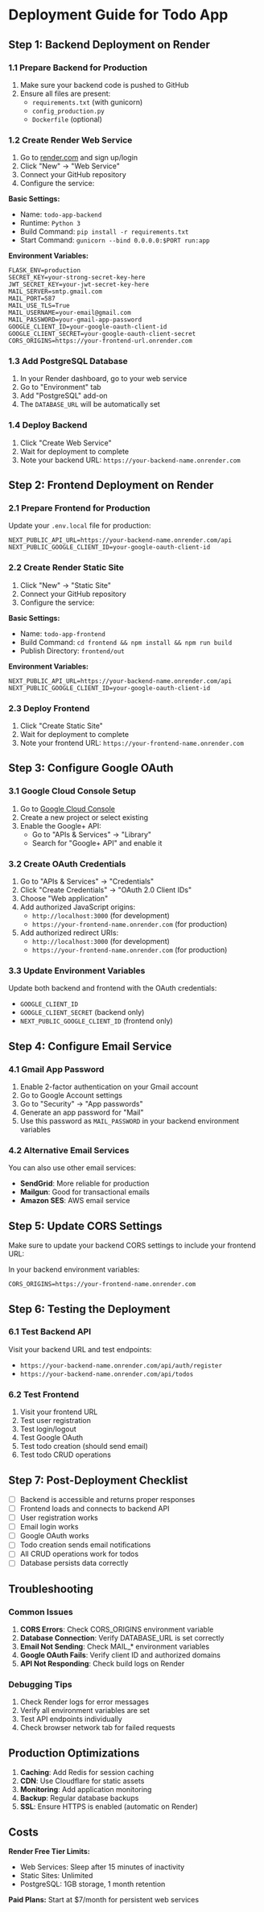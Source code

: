 # Deployment Guide for Todo App

## Step 1: Backend Deployment on Render

### 1.1 Prepare Backend for Production

1. Make sure your backend code is pushed to GitHub
2. Ensure all files are present:
   - `requirements.txt` (with gunicorn)
   - `config_production.py`
   - `Dockerfile` (optional)

### 1.2 Create Render Web Service

1. Go to [render.com](https://render.com) and sign up/login
2. Click "New" → "Web Service"
3. Connect your GitHub repository
4. Configure the service:

**Basic Settings:**
- Name: `todo-app-backend`
- Runtime: `Python 3`
- Build Command: `pip install -r requirements.txt`
- Start Command: `gunicorn --bind 0.0.0.0:$PORT run:app`

**Environment Variables:**
```
FLASK_ENV=production
SECRET_KEY=your-strong-secret-key-here
JWT_SECRET_KEY=your-jwt-secret-key-here
MAIL_SERVER=smtp.gmail.com
MAIL_PORT=587
MAIL_USE_TLS=True
MAIL_USERNAME=your-email@gmail.com
MAIL_PASSWORD=your-gmail-app-password
GOOGLE_CLIENT_ID=your-google-oauth-client-id
GOOGLE_CLIENT_SECRET=your-google-oauth-client-secret
CORS_ORIGINS=https://your-frontend-url.onrender.com
```

### 1.3 Add PostgreSQL Database

1. In your Render dashboard, go to your web service
2. Go to "Environment" tab
3. Add "PostgreSQL" add-on
4. The `DATABASE_URL` will be automatically set

### 1.4 Deploy Backend

1. Click "Create Web Service"
2. Wait for deployment to complete
3. Note your backend URL: `https://your-backend-name.onrender.com`

## Step 2: Frontend Deployment on Render

### 2.1 Prepare Frontend for Production

Update your `.env.local` file for production:
```
NEXT_PUBLIC_API_URL=https://your-backend-name.onrender.com/api
NEXT_PUBLIC_GOOGLE_CLIENT_ID=your-google-oauth-client-id
```

### 2.2 Create Render Static Site

1. Click "New" → "Static Site"
2. Connect your GitHub repository
3. Configure the service:

**Basic Settings:**
- Name: `todo-app-frontend`
- Build Command: `cd frontend && npm install && npm run build`
- Publish Directory: `frontend/out`

**Environment Variables:**
```
NEXT_PUBLIC_API_URL=https://your-backend-name.onrender.com/api
NEXT_PUBLIC_GOOGLE_CLIENT_ID=your-google-oauth-client-id
```

### 2.3 Deploy Frontend

1. Click "Create Static Site"
2. Wait for deployment to complete
3. Note your frontend URL: `https://your-frontend-name.onrender.com`

## Step 3: Configure Google OAuth

### 3.1 Google Cloud Console Setup

1. Go to [Google Cloud Console](https://console.cloud.google.com/)
2. Create a new project or select existing
3. Enable the Google+ API:
   - Go to "APIs & Services" → "Library"
   - Search for "Google+ API" and enable it

### 3.2 Create OAuth Credentials

1. Go to "APIs & Services" → "Credentials"
2. Click "Create Credentials" → "OAuth 2.0 Client IDs"
3. Choose "Web application"
4. Add authorized JavaScript origins:
   - `http://localhost:3000` (for development)
   - `https://your-frontend-name.onrender.com` (for production)
5. Add authorized redirect URIs:
   - `http://localhost:3000` (for development)
   - `https://your-frontend-name.onrender.com` (for production)

### 3.3 Update Environment Variables

Update both backend and frontend with the OAuth credentials:
- `GOOGLE_CLIENT_ID`
- `GOOGLE_CLIENT_SECRET` (backend only)
- `NEXT_PUBLIC_GOOGLE_CLIENT_ID` (frontend only)

## Step 4: Configure Email Service

### 4.1 Gmail App Password

1. Enable 2-factor authentication on your Gmail account
2. Go to Google Account settings
3. Go to "Security" → "App passwords"
4. Generate an app password for "Mail"
5. Use this password as `MAIL_PASSWORD` in your backend environment variables

### 4.2 Alternative Email Services

You can also use other email services:
- **SendGrid**: More reliable for production
- **Mailgun**: Good for transactional emails
- **Amazon SES**: AWS email service

## Step 5: Update CORS Settings

Make sure to update your backend CORS settings to include your frontend URL:

In your backend environment variables:
```
CORS_ORIGINS=https://your-frontend-name.onrender.com
```

## Step 6: Testing the Deployment

### 6.1 Test Backend API

Visit your backend URL and test endpoints:
- `https://your-backend-name.onrender.com/api/auth/register`
- `https://your-backend-name.onrender.com/api/todos`

### 6.2 Test Frontend

1. Visit your frontend URL
2. Test user registration
3. Test login/logout
4. Test Google OAuth
5. Test todo creation (should send email)
6. Test todo CRUD operations

## Step 7: Post-Deployment Checklist

- [ ] Backend is accessible and returns proper responses
- [ ] Frontend loads and connects to backend API
- [ ] User registration works
- [ ] Email login works
- [ ] Google OAuth works
- [ ] Todo creation sends email notifications
- [ ] All CRUD operations work for todos
- [ ] Database persists data correctly

## Troubleshooting

### Common Issues

1. **CORS Errors**: Check CORS_ORIGINS environment variable
2. **Database Connection**: Verify DATABASE_URL is set correctly
3. **Email Not Sending**: Check MAIL_* environment variables
4. **Google OAuth Fails**: Verify client ID and authorized domains
5. **API Not Responding**: Check build logs on Render

### Debugging Tips

1. Check Render logs for error messages
2. Verify all environment variables are set
3. Test API endpoints individually
4. Check browser network tab for failed requests

## Production Optimizations

1. **Caching**: Add Redis for session caching
2. **CDN**: Use Cloudflare for static assets
3. **Monitoring**: Add application monitoring
4. **Backup**: Regular database backups
5. **SSL**: Ensure HTTPS is enabled (automatic on Render)

## Costs

**Render Free Tier Limits:**
- Web Services: Sleep after 15 minutes of inactivity
- Static Sites: Unlimited
- PostgreSQL: 1GB storage, 1 month retention

**Paid Plans:** Start at $7/month for persistent web services
